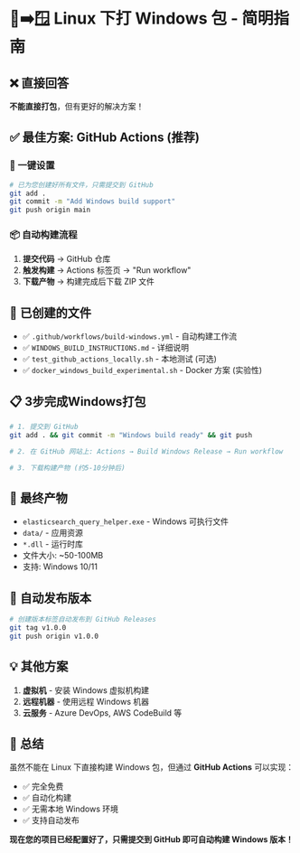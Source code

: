 # 🐧➡️🪟 Linux 下打 Windows 包 - 简明指南

## ❌ 直接回答

**不能直接打包**，但有更好的解决方案！

## ✅ 最佳方案: GitHub Actions (推荐)

### 🚀 一键设置
```bash
# 已为您创建好所有文件，只需提交到 GitHub
git add .
git commit -m "Add Windows build support"
git push origin main
```

### 📦 自动构建流程
1. **提交代码** → GitHub 仓库
2. **触发构建** → Actions 标签页 → "Run workflow"
3. **下载产物** → 构建完成后下载 ZIP 文件

## 🎯 已创建的文件

- ✅ `.github/workflows/build-windows.yml` - 自动构建工作流
- ✅ `WINDOWS_BUILD_INSTRUCTIONS.md` - 详细说明
- ✅ `test_github_actions_locally.sh` - 本地测试 (可选)
- ✅ `docker_windows_build_experimental.sh` - Docker 方案 (实验性)

## 📋 3步完成Windows打包

```bash
# 1. 提交到 GitHub
git add . && git commit -m "Windows build ready" && git push

# 2. 在 GitHub 网站上: Actions → Build Windows Release → Run workflow

# 3. 下载构建产物 (约5-10分钟后)
```

## 🎁 最终产物

- `elasticsearch_query_helper.exe` - Windows 可执行文件
- `data/` - 应用资源
- `*.dll` - 运行时库
- 文件大小: ~50-100MB
- 支持: Windows 10/11

## 🔄 自动发布版本

```bash
# 创建版本标签自动发布到 GitHub Releases
git tag v1.0.0
git push origin v1.0.0
```

## 💡 其他方案

1. **虚拟机** - 安装 Windows 虚拟机构建
2. **远程机器** - 使用远程 Windows 机器
3. **云服务** - Azure DevOps, AWS CodeBuild 等

## 🎉 总结

虽然不能在 Linux 下直接构建 Windows 包，但通过 **GitHub Actions** 可以实现：
- ✅ 完全免费
- ✅ 自动化构建  
- ✅ 无需本地 Windows 环境
- ✅ 支持自动发布

**现在您的项目已经配置好了，只需提交到 GitHub 即可自动构建 Windows 版本！**